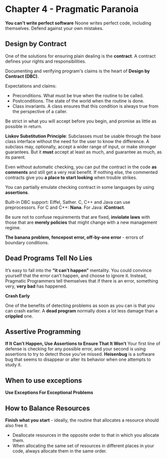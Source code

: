 # Chapter 4 - Pragmatic Paranoia
**You can't write perfect software**
Noone writes perfect code, including themselves. Defend against your own mistakes.

## Design by Contract
One of the solutions for ensuring plain dealing is the __contract__. A contract defines your rights and responsibilities.

Documenting and verifying program's claims is the heart of __Design by Contract (DBC)__.

Expectations and claims:
- Preconditions. What must be true when the routine to be called.
- Postconditions. The state of the world when the routine is done.
- Class invariants. A class ensures that this condition is always true from the perspective of a caller.

Be strict in what you will accept before you begin, and promise as little as possible in return.

**Liskov Substitution Principle**: Subclasses must be usable through the base class interface without the need for the user to know the difference. A subclass may, optionally, accept a wider range of input, or make stronger guarantees. But it **must** accept at least as much, and guarantee as much, as its parent.

Even without automatic checking, you can put the contract in the code **as comments** and still get a very real benefit. If nothing else, the commented contracts give you **a place to start looking** when trouble strikes.

You can partially emulate checking contract in some languages by using __assertions__.

Built-in DBC support: Eiffel, Sather. C, C++ and Java can use preprocessors. For C and C++: __Nana__. For Java: __iContract__.

Be sure not to confuse requirements that are fixed, **inviolate laws** with those that are **merely policies** that might change with a new management regime.

__The banana problem, fencepost error, off-by-one error__ - errors of boundary conditions.

## Dead Programs Tell No Lies
It’s easy to fall into the **“it can’t happen”** mentality. You could convince yourself that the error can’t happen, and choose to ignore it. Instead, Pragmatic Programmers tell themselves that if there is an error, something very, **very bad** has happened.

**Crash Early**

One of the benefits of detecting problems as soon as you can is that you can crash earlier. A **dead program** normally does a lot less damage than a **crippled** one.

## Assertive Programming
**If It Can’t Happen, Use Assertions to Ensure That It Won’t**
Your first line of defense is checking for any possible error, and your second is using assertions to try to detect those you’ve missed.
**Heisenbug** is a software bug that seems to disappear or alter its behavior when one attempts to study it.

## When to use exceptions
**Use Exceptions For Exceptional Problems**

## How to Balance Resources
**Finish what you start** - ideally, the routine that allocates a resource should also free it.

- Deallocate resources in the opposite order to that in which you allocate them.
- When allocating the same set of resources in different places in your code, always allocate them in the same order.
